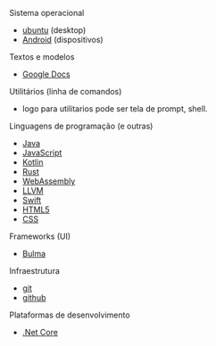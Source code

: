 Sistema operacional
- [ubuntu](https://design.ubuntu.com/brand/ubuntu-logo/) (desktop)
- [Android](https://commons.wikimedia.org/wiki/File:Android_robot.svg) (dispositivos)

Textos e modelos
- [Google Docs](https://www.google.com/search?q=google+docs+logo&oq=google+docs+logo&aqs=chrome.0.69i59j0l2.15771j0j9&client=ms-android-samsung&sourceid=chrome-mobile&ie=UTF-8)

Utilitários (linha de comandos)

- logo para utilitarios pode ser tela de prompt, shell.

Linguagens de programação (e outras)
- [Java](https://en.wikipedia.org/wiki/Java_(programming_language)#/media/File:Java_programming_language_logo.svg)
- [JavaScript](https://commons.wikimedia.org/wiki/File:JavaScript-logo.png)
- [Kotlin](https://commons.m.wikimedia.org/wiki/File:Kotlin-logo.svg)
- [Rust](https://www.rust-lang.org/policies/media-guide)
- [WebAssembly](https://github.com/WebAssembly/design/issues/980)
- [LLVM](https://llvm.org/Logo.html)
- [Swift](https://developer.apple.com/swift/downloads/swift-logo.zip)
- [HTML5](https://en.wikipedia.org/wiki/HTML#/media/File:HTML5_logo_and_wordmark.svg)
- [CSS](https://en.wikipedia.org/wiki/Cascading_Style_Sheets#/media/File:CSS3_logo_and_wordmark.svg)

Frameworks (UI)
- [Bulma](https://github.com/jgthms/bulma/blob/master/docs/images/bulma-logo.png)

Infraestrutura

- [git](https://git-scm.com/downloads/logos)
- [github](https://github.com/logos)


Plataformas de desenvolvimento

- [.Net Core](https://en.wikipedia.org/wiki/.NET_Core#/media/File:.NET_Core_Logo.svg)
